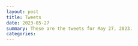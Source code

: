```yaml
---
layout: post
title: Tweets
date: 2023-05-27
summary: These are the tweets for May 27, 2023.
categories:
---
```


